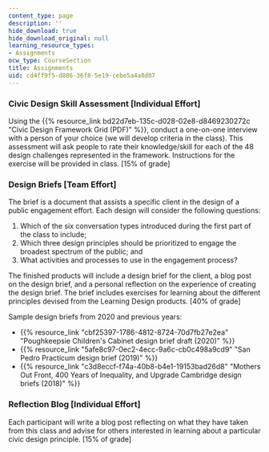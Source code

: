 ```yaml
---
content_type: page
description: ''
hide_download: true
hide_download_original: null
learning_resource_types:
- Assignments
ocw_type: CourseSection
title: Assignments
uid: cd4ff9f5-d886-36f8-5e19-cebe5a4a8d07
---
```


### Civic Design Skill Assessment \[Individual Effort\]

Using the {{% resource_link bd22d7eb-135c-d028-02e8-d8469230272c "Civic Design Framework Grid (PDF)" %}}, conduct a one-on-one interview with a person of your choice (we will develop criteria in the class). This assessment will ask people to rate their knowledge/skill for each of the 48 design challenges represented in the framework. Instructions for the exercise will be provided in class. \[15% of grade\]

### Design Briefs \[Team Effort\] 

The brief is a document that assists a specific client in the design of a public engagement effort. Each design will consider the following questions:

1.  Which of the six conversation types introduced during the first part of the class to include;
2.  Which three design principles should be prioritized to engage the broadest spectrum of the public; and
3.  What activities and processes to use in the engagement process?

The finished products will include a design brief for the client, a blog post on the design brief, and a personal reflection on the experience of creating the design brief. The brief includes exercises for learning about the different principles devised from the Learning Design products. \[40% of grade\]

Sample design briefs from 2020 and previous years:

*   {{% resource_link "cbf25397-1786-4812-8724-70d7fb27e2ea" "Poughkeepsie Children's Cabinet design brief draft (2020)" %}}
*   {{% resource_link "5afe8c97-0ec2-4ecc-9a6c-cb0c498a9cd9" "San Pedro Practicum design brief (2019)" %}} 
*   {{% resource_link "c3d8eccf-f74a-40b8-b4e1-19153bad26d8" "Mothers Out Front, 400 Years of Inequality, and Upgrade Cambridge design briefs (2018)" %}}

### Reflection Blog \[Individual Effort\] 

Each participant will write a blog post reflecting on what they have taken from this class and advise for others interested in learning about a particular civic design principle. \[15% of grade\]